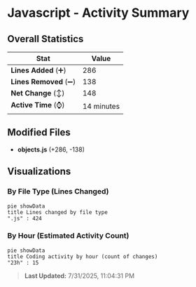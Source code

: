 # Javascript - Activity Summary 

## Overall Statistics

| Stat                   | Value                                                             |
| ---------------------- | ----------------------------------------------------------------- |
| **Lines Added** (➕)   | 286                                          |
| **Lines Removed** (➖) | 138                                        |
| **Net Change** (↕)    | 148                |
| **Active Time** (⌚)   | 14 minutes |


## Modified Files
- **objects.js** (+286, -138)

## Visualizations

### By File Type (Lines Changed)

```mermaid
pie showData
title Lines changed by file type
".js" : 424
```

### By Hour (Estimated Activity Count)

```mermaid
pie showData
title Coding activity by hour (count of changes)
"23h" : 15
```


> **Last Updated:** 7/31/2025, 11:04:31 PM